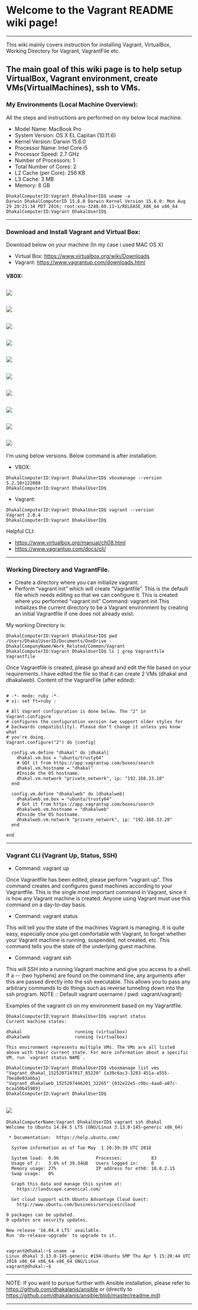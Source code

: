 # Welcome to the Vagrant README wiki page!
------------------------------------------------------------------------
This wiki mainly covers instruction for installing Vagrant, VirtualBox, Working Directory for Vagrant, VagrantFile etc.

The main goal of this wiki page is to help setup VirtualBox, Vagrant environment, create VMs(VirtualMachines), ssh to VMs.
------------------------------------------------------------------------
### My Environments (Local Machine Overview):
All the steps and instructions are performed on my below local machine.
* Model Name:	MacBook Pro
* System Version:	OS X EL Capitan (10.11.6)
* Kernel Version:	Darwin 15.6.0
* Processor Name:	Intel Core i5
* Processor Speed:	2.7 GHz
* Number of Processors:	1
* Total Number of Cores:	2
* L2 Cache (per Core):	256 KB
* L3 Cache:	3 MB
* Memory:	8 GB

```
DhakalComputerID:Vagrant DhakalUserID$ uname -a
Darwin DhakalComputerID 15.6.0 Darwin Kernel Version 15.6.0: Mon Aug 29 20:21:34 PDT 2016; root:xnu-3248.60.11~1/RELEASE_X86_64 x86_64
DhakalComputerID:Vagrant DhakalUserID$
```
------------------------------------------------------------------------
### Download and Install Vagrant and Virtual Box:
Download below on your machine (In my case i used MAC OS X)
* Virtual Box: https://www.virtualbox.org/wiki/Downloads
* Vagrant: https://www.vagrantup.com/downloads.html 

#### VBOX:

![](https://github.com/dhakalanis/vagrant/blob/master/Images/VBOX_1.png)
------------------------------------------------------------------------

![](https://github.com/dhakalanis/vagrant/blob/master/Images/VBOX_2.png)
------------------------------------------------------------------------

![](https://github.com/dhakalanis/vagrant/blob/master/Images/VBOX_3.png)
------------------------------------------------------------------------

![](https://github.com/dhakalanis/vagrant/blob/master/Images/VBOX_4.png)
------------------------------------------------------------------------

![](https://github.com/dhakalanis/vagrant/blob/master/Images/VBOX_5.png)
------------------------------------------------------------------------

![](https://github.com/dhakalanis/vagrant/blob/master/Images/VBOX_6.png)
------------------------------------------------------------------------

![](https://github.com/dhakalanis/vagrant/blob/master/Images/Vagrant_1.png)
------------------------------------------------------------------------

![](https://github.com/dhakalanis/vagrant/blob/master/Images/Vagrant_2.png)
------------------------------------------------------------------------

![](https://github.com/dhakalanis/vagrant/blob/master/Images/Vagrant_3.png)
------------------------------------------------------------------------

![](https://github.com/dhakalanis/vagrant/blob/master/Images/Vagrant_4.png)
------------------------------------------------------------------------


I'm using below versions. Below command is after installation:
* VBOX:
```
DhakalComputerID:Vagrant DhakalUserID$ vboxmanage --version
5.2.10r122088
DhakalComputerID:Vagrant DhakalUserID$ 
```
* Vagrant:

```
DhakalComputerID:Vagrant DhakalUserID$ vagrant --version
Vagrant 2.0.4
DhakalComputerID:Vagrant DhakalUserID$
```

Helpful CLI:
* https://www.virtualbox.org/manual/ch08.html
* https://www.vagrantup.com/docs/cli/

------------------------------------------------------------------------

### Working Directory and VagrantFile.
* Create a directory where you can initialize vagrant.
* Perform “vagrant init” which will create “Vagrantfile”. This is the default file which needs editing so that we can configure it. This is created where you performed “vagrant init”
Command: vagrant init
This initializes the current directory to be a Vagrant environment by creating an initial Vagrantfile if one does not already exist.

My working Directory is: 
```
DhakalComputerID:Vagrant DhakalUserID$ pwd
/Users/DhakalUserID/Documents/OneDrive - DhakalCompanyName/Work_Related/Common/Vagrant
DhakalComputerID:Vagrant DhakalUserID$ ls | grep Vagrantfile
Vagrantfile
```
Once Vagrantfile is created, please go ahead and edit the file based on your requirements. I have edited the file so that it can create 2 VMs (dhakal and dhakalweb).
Content of the VagrantFile (after edited):
```

# -*- mode: ruby -*-
# vi: set ft=ruby :

# All Vagrant configuration is done below. The "2" in Vagrant.configure
# configures the configuration version (we support older styles for
# backwards compatibility). Please don't change it unless you know what
# you're doing.
Vagrant.configure("2") do |config|

  config.vm.define "dhakal" do |dhakal|
    dhakal.vm.box = "ubuntu/trusty64"
    # GOt it from https://app.vagrantup.com/boxes/search
    dhakal.vm.hostname = "dhakal"
    #Inside the OS hostname.
    dhakal.vm.network "private_network", ip: "192.168.33.10"
  end

  config.vm.define "dhakalweb" do |dhakalweb|
    dhakalweb.vm.box = "ubuntu/trusty64"
    # Got it from https://app.vagrantup.com/boxes/search
    dhakalweb.vm.hostname = "dhakalweb"
    #Inside the OS hostname.
    dhakalweb.vm.network "private_network", ip: "192.168.33.20"
  end

end
```
------------------------------------------------------------------------
### Vagrant CLI (Vagrant Up, Status, SSH)

* Command: vagrant up

Once Vagrantfile has been edited, please perform "vagrant up". This command creates and configures guest machines according to your Vagrantfile.
This is the single most important command in Vagrant, since it is how any Vagrant machine is created. Anyone using Vagrant must use this command on a day-to-day basis.

* Command: vagrant status

This will tell you the state of the machines Vagrant is managing.
It is quite easy, especially once you get comfortable with Vagrant, to forget whether your Vagrant machine is 
running, suspended, not created, etc. This command tells you the state of the underlying guest machine.

* Command: vagrant ssh

This will SSH into a running Vagrant machine and give you access to a shell.
If a -- (two hyphens) are found on the command line, any arguments after this are passed directly into the ssh executable. This allows you to pass any arbitrary commands to do things such as reverse tunneling down into the ssh program.
NOTE :: Default vagrant username / pwd: vagrant/vagrant)

Examples of the vagrant cli on my environment based on my Vagrantfile.
```
DhakalComputerID:Vagrant DhakalUserID$ vagrant status
Current machine states:

dhakal                    running (virtualbox)
dhakalweb                 running (virtualbox)

This environment represents multiple VMs. The VMs are all listed
above with their current state. For more information about a specific
VM, run `vagrant status NAME`.

DhakalComputerID:Vagrant DhakalUserID$ vboxmanage list vms
"Vagrant_dhakal_1525207147017_85220" {a39c6ac3-3283-451a-a555-7bea8e03a6ba}
"Vagrant_dhakalweb_1525207446201_32265" {032e22e5-c9bc-4aa0-a07c-bcaa50b45989}
DhakalComputerID:Vagrant DhakalUserID$

```

![](https://github.com/dhakalanis/vagrant/blob/master/Images/VBOX_7.png)
------------------------------------------------------------------------

```
DhakalComputerName:Vagrant DhakalUserID$ vagrant ssh dhakal
Welcome to Ubuntu 14.04.5 LTS (GNU/Linux 3.13.0-145-generic x86_64)

 * Documentation:  https://help.ubuntu.com/

  System information as of Tue May  1 20:39:39 UTC 2018

  System load:  0.96              Processes:           83
  Usage of /:   3.6% of 39.34GB   Users logged in:     0
  Memory usage: 27%               IP address for eth0: 10.0.2.15
  Swap usage:   0%

  Graph this data and manage this system at:
    https://landscape.canonical.com/

  Get cloud support with Ubuntu Advantage Cloud Guest:
    http://www.ubuntu.com/business/services/cloud

0 packages can be updated.
0 updates are security updates.

New release '16.04.4 LTS' available.
Run 'do-release-upgrade' to upgrade to it.


vagrant@dhakal:~$ uname -a
Linux dhakal 3.13.0-145-generic #194-Ubuntu SMP Thu Apr 5 15:20:44 UTC 2018 x86_64 x86_64 x86_64 GNU/Linux
vagrant@dhakal:~$ 
```

------------------------------------------------------------------------

NOTE: If you want to pursue further with Ansible installation, please refer to https://github.com/dhakalanis/ansible or (directly to https://github.com/dhakalanis/ansible/blob/master/readme.md)

------------------------------------------------------------------------
